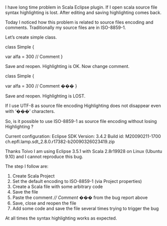 I have long time problem in Scala Eclipse plugin.
If I open scala source file syntax highlighting is lost. 
After editing and saving highlighting comes back.

Today I noticed how this problem is related to source files encoding and comments.
Traditionally my source files are in ISO-8859-1.

Let’s create simple class.

class Simple {

  var alfa = 300		// Comment
}

Save and reopen. Highlighting is OK.
Now change comment.

class Simple {

  var alfa = 300		// Comment ���
}

Save and reopen. Highlighting is LOST.

If I use UTF-8 as source file encoding Highlighting does not disappear even with ‘���’ characters.

So, is it possible to use ISO-8859-1 as source file encoding without losing Highlighting ?


Current configuration:
Eclipse SDK   Version: 3.4.2
Build id: M20090211-1700
ch.epfl.lamp.sdt_2.8.0.r17382-b20090326023419.zip


Thanks
Toivo
I am using Eclipse 3.5.1 with Scala 2.8r19928 on Linux (Ubuntu 9.10) and I cannot reproduce this bug.

The step I follow are:
 1. Create Scala Project
 2. Set the default encoding to ISO-8859-1 (via Project properties)
 3. Create a Scala file with some arbitrary code
 4. Save the file
 5. Paste the comment _// Comment ���_ from the bug report above
 6. Save, close and reopen the file
 7. Add some code and save the file several times trying to trigger the bug


At all times the syntax highlighting works as expected.
